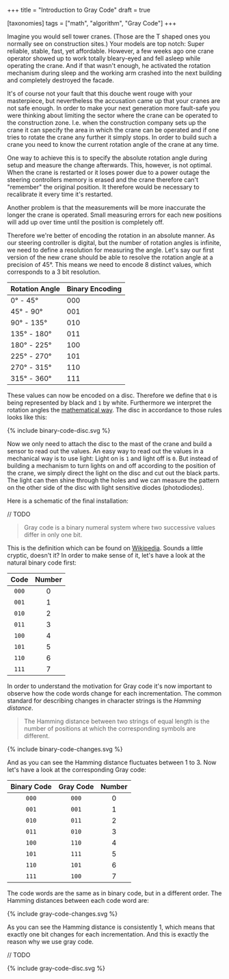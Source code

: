 +++
title = "Introduction to Gray Code"
draft = true

[taxonomies]
tags = ["math", "algorithm", "Gray Code"]
+++

Imagine you would sell tower cranes.
(Those are the T shaped ones you normally see on construction sites.)
Your models are top notch: Super reliable, stable, fast, yet
affordable.
However, a few weeks ago one crane operator showed up to work totally
bleary-eyed and fell asleep while operating the crane.
And if that wasn't enough, he activated the rotation mechanism during sleep
and the working arm crashed into the next building and completely destroyed
the facade.

It's of course not your fault that this douche went rouge with your
masterpiece, but nevertheless the accusation came up
that your cranes are not safe enough.
In order to make your next generation more fault-safe you were thinking
about limiting the sector where the crane can be operated to the
construction zone.
I.e. when the construction company sets up the crane it can specify the
area in which the crane can be operated and if one tries to rotate the
crane any further it simply stops.
In order to build such a crane
you need to know the current rotation angle of the crane
at any time.

One way to achieve this is to specify the absolute rotation angle during setup
and measure the change afterwards.
This, however, is not optimal.
When the crane is restarted or it loses power due to a power outage
the steering controllers memory is erased
and the crane therefore can't "remember" the original position.
It therefore would be necessary to recalibrate it every time it's restarted.

Another problem is that the measurements will be more inaccurate
the longer the crane is operated.
Small measuring errors for each new positions will add up over time
until the position is completely off.

Therefore we're better of
encoding the rotation in an absolute manner.
As our steering controller is digital, but the number of rotation angles is
infinite, we need to define a resolution for measuring the angle.
Let's say our first version of the new crane
should be able to resolve the rotation angle at a precision of 45°.
This means we need to encode 8 distinct values, which corresponds to a
3 bit resolution.

Rotation Angle | Binary Encoding
---------------|-----------------
  0° -  45°    |      000
 45° -  90°    |      001
 90° - 135°    |      010
135° - 180°    |      011
180° - 225°    |      100
225° - 270°    |      101
270° - 315°    |      110
315° - 360°    |      111

These values can now be encoded on a disc.
Therefore we define that `0` is being represented by black
and `1` by white.
Furthermore we interpret the rotation angles the
[mathematical way](https://en.wikipedia.org/wiki/Angle_of_rotation).
The disc in accordance to those rules looks like this:

{% include binary-code-disc.svg %}

Now we only need to attach the disc to the mast of the crane and
build a sensor to read out the values.
An easy way to read out the values in a mechanical way is to use light:
Light on is `1` and light off is `0`.
But instead of building a mechanism
to turn lights on and off according to the position of the crane,
we simply direct the light on the disc and cut out the black parts.
The light can then shine through the holes
and we can measure the pattern on the other side of the disc
with light sensitive diodes (photodiodes).

Here is a schematic of the final installation:

// TODO


> Gray code is a binary numeral system where two successive values
> differ in only one bit.

This is the definition which can be found on
[Wikipedia](https://en.wikipedia.org/wiki/Gray_code).
Sounds a little cryptic, doesn't it?
In order to make sense of it,
let's have a look at the natural binary code first:

 Code  | Number
:-----:|:------:
 `000` |   0
 `001` |   1
 `010` |   2
 `011` |   3
 `100` |   4
 `101` |   5
 `110` |   6
 `111` |   7

In order to understand the motivation for Gray code it's now important
to observe how the code words change for each incrementation.
The common standard for describing changes in character strings
is the *Hamming distance*.

> The Hamming distance between two strings of equal length is the number
> of positions at which the corresponding symbols are different.

{% include binary-code-changes.svg %}

And as you can see the Hamming distance fluctuates between 1 to 3.
Now let's have a look at the corresponding Gray code:

Binary Code | Gray Code | Number
:----------:|:---------:|:------:
   `000`    |   `000`   |   0
   `001`    |   `001`   |   1
   `010`    |   `011`   |   2
   `011`    |   `010`   |   3
   `100`    |   `110`   |   4
   `101`    |   `111`   |   5
   `110`    |   `101`   |   6
   `111`    |   `100`   |   7

The code words are the same as in binary code, but in a different order.
The Hamming distances between each code word are:

{% include gray-code-changes.svg %}

As you can see the Hamming distance is consistently 1, which means
that exactly one bit changes for each incrementation.
And this is exactly the reason why we use gray code.

// TODO

{% include gray-code-disc.svg %}
